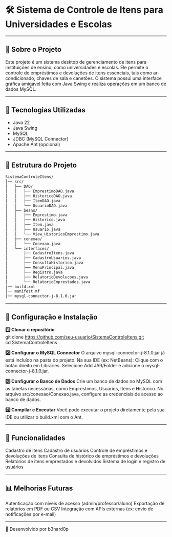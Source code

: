 # 🛠️ Sistema de Controle de Itens para Universidades e Escolas

---

## 📌 Sobre o Projeto
Este projeto é um sistema desktop de gerenciamento de itens para instituições de ensino, como universidades e escolas. Ele permite o controle de empréstimos e devoluções de itens essenciais, tais como ar-condicionado, chaves de sala e canetões. O sistema possui uma interface gráfica amigável feita com Java Swing e realiza operações em um banco de dados MySQL.

---

## 🚀 Tecnologias Utilizadas
- Java 22
- Java Swing
- MySQL
- JDBC (MySQL Connector)
- Apache Ant (opcional)

---

## 📂 Estrutura do Projeto

```bash
SistemaControleItens/
│── src/
│   ├── DAO/
│   │   ├── EmprestimoDAO.java
│   │   ├── HistoricoDAO.java
│   │   ├── ItemDAO.java
│   │   └── UsuarioDAO.java
│   ├── beans/
│   │   ├── Emprestimo.java
│   │   ├── Historico.java
│   │   ├── Item.java
│   │   ├── Usuario.java
│   │   └── View_HistoricoEmprestimo.java
│   ├── conexao/
│   │   └── Conexao.java
│   └── interfaces/
│       ├── CadastroItens.java
│       ├── CadastroUsuarios.java
│       ├── ConsultaHistorico.java
│       ├── MenuPrincipal.java
│       ├── Registro.java
│       ├── RelatorioDevolucoes.java
│       └── RelatorioEmprestados.java
│── build.xml
│── manifest.mf
│── mysql-connector-j-8.1.0.jar
```
---

## 🔧 Configuração e Instalação

**1️⃣ Clonar o repositório**  
git clone https://github.com/seu-usuario/SistemaControleItens.git  
cd SistemaControleItens

**2️⃣ Configurar o MySQL Connector**
O arquivo mysql-connector-j-8.1.0.jar já está incluído na pasta do projeto.
Na sua IDE (ex: NetBeans):
Clique com o botão direito em Libraries.
Selecione Add JAR/Folder e adicione o mysql-connector-j-8.1.0.jar.

**3️⃣ Configurar o Banco de Dados**
Crie um banco de dados no MySQL com as tabelas necessárias, como Emprestimos, Usuarios, Itens e Historico.
No arquivo src/conexao/Conexao.java, configure as credenciais de acesso ao banco de dados.

**4️⃣ Compilar e Executar**
Você pode executar o projeto diretamente pela sua IDE ou utilizar o build.xml com o Ant.

---

## 📌 Funcionalidades

Cadastro de itens
Cadastro de usuários
Controle de empréstimos e devoluções de itens
Consulta de histórico de empréstimos e devoluções
Relatórios de itens emprestados e devolvidos
Sistema de login e registro de usuários

---

## 📊 Melhorias Futuras

Autenticação com níveis de acesso (admin/professor/aluno)
Exportação de relatórios em PDF ou CSV
Integração com APIs externas (ex: envio de notificações por e-mail)

---

🚀 Desenvolvido por b3nard0p

